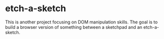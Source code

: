 # etch-a-sketch

This is another project focusing on DOM manipulation skills. The goal is to build a browser version of something between a sketchpad and an etch-a-sketch.
